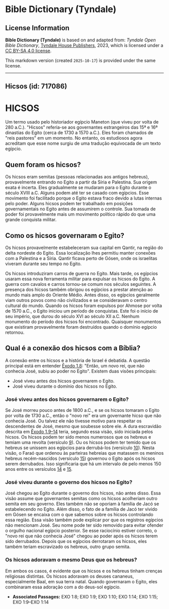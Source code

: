 # Bible Dictionary (Tyndale)

## License Information

**Bible Dictionary (Tyndale)** is based on and adapted from: _Tyndale Open Bible Dictionary_, [Tyndale House Publishers](https://tyndaleopenresources.com/), 2023, which is licensed under a [CC BY-SA 4.0 license](https://creativecommons.org/licenses/by-sa/4.0/legalcode.en).

This markdown version (created `2025-10-17`) is provided under the same license.



--------------------------------

## Hicsos (id: 717086)

HICSOS
======

Um termo usado pelo historiador egípcio Maneton (que viveu por volta de 280 a.C.). "Hicsos" referia\-se aos governantes estrangeiros das 15ª e 16ª dinastias do Egito (cerca de 1730 a 1570 a.C.). Eles foram chamados de "reis pastores" em um momento. No entanto, os estudiosos agora acreditam que esse nome surgiu de uma tradução equivocada de um texto egípcio.

Quem foram os hicsos?
---------------------

Os hicsos eram semitas (pessoas relacionadas aos antigos hebreus), provavelmente entrando no Egito a partir da Síria e Palestina. Sua origem exata é incerta. Eles gradualmente se mudaram para o Egito durante o século XVIII a.C. Alguns podem até ter se casado com egípcios. Esse movimento foi facilitado porque o Egito estava fraco devido a lutas internas pelo poder. Alguns hicsos podem ter trabalhado em posições governamentais no Egito antes de assumirem o controle. Sua tomada de poder foi provavelmente mais um movimento político rápido do que uma grande conquista militar.

Como os hicsos governaram o Egito?
----------------------------------

Os hicsos provavelmente estabeleceram sua capital em Qantir, na região do delta nordeste do Egito. Essa localização lhes permitiu manter conexões com a Palestina e a Síria. Qantir ficava perto de Gósen, onde os israelitas viveram durante seu tempo no Egito.

Os hicsos introduziram carros de guerra no Egito. Mais tarde, os egípcios usaram essa nova ferramenta militar para expulsar os hicsos do Egito. A guerra com cavalos e carros tornou\-se comum nos séculos seguintes. A presença dos hicsos também obrigou os egípcios a prestar atenção ao mundo mais amplo do Oriente Médio. Antes disso, os egípcios geralmente viam outros povos como não civilizados e se consideravam o centro cultural do mundo. Quando os hicsos foram expulsos por Ahmose por volta de 1570 a.C., o Egito iniciou um período de conquistas. Este foi o início de seu império, que durou do século XVI ao século XII a.C. Nenhum monumento do período dos hicsos foi encontrado. Quaisquer monumentos que existiram provavelmente foram destruídos quando o domínio egípcio retornou.

Qual é a conexão dos hicsos com a Bíblia?
-----------------------------------------

A conexão entre os hicsos e a história de Israel é debatida. A questão principal está em entender [Êxodo 1\.8](https://ref.ly/Exod1:8): "Então, um novo rei, que não conhecia José, subiu ao poder no Egito". Existem duas visões principais:

* José viveu antes dos hicsos governarem o Egito.
* José viveu durante o domínio dos hicsos no Egito.

### José viveu antes dos hicsos governarem o Egito?

Se José morreu pouco antes de 1800 a.C., e se os hicsos tomaram o Egito por volta de 1730 a.C., então o "novo rei" era um governante hicso que não conhecia José. Ou talvez ele não tivesse motivo para respeitar os descendentes de José, mesmo que soubesse sobre ele. A dura escravidão descrita em [Êxodo 1\.9–14](https://ref.ly/Exod1:9-Exod1:14) teria, segundo essa visão, sido iniciada pelos hicsos. Os hicsos podem ter sido menos numerosos que os hebreus e temiam uma revolta (versículo [9](https://ref.ly/Exod1:9)). Ou os hicsos podem ter temido que os hebreus se unissem aos egípcios para derrubá\-los (versículo [10](https://ref.ly/Exod1:10)). Nesta visão, o Faraó que ordenou às parteiras hebreias que matassem os meninos hebreus recém\-nascidos (versículo [15](https://ref.ly/Exod1:15)) governou o Egito após os hicsos serem derrubados. Isso significaria que há um intervalo de pelo menos 150 anos entre os versículos [14](https://ref.ly/Exod1:14) e [15](https://ref.ly/Exod1:15).

### José viveu durante o governo dos hicsos no Egito?

José chegou ao Egito durante o governo dos hicsos, não antes disso. Essa visão assume que governantes semitas como os hicsos acolheriam outro semita em seu governo. Eles também não se oporiam à família de Jacó se estabelecendo no Egito. Além disso, o fato de a família de Jacó ter vivido em Gósen se encaixa com o que sabemos sobre os hicsos controlando essa região. Essa visão também pode explicar por que os registros egípcios não mencionam José. Seu nome pode ter sido removido para evitar ofender o orgulho nacional egípcio posterior. Se esse raciocínio estiver correto, o "novo rei que não conhecia José" chegou ao poder após os hicsos terem sido derrubados. Depois que os egípcios derrotaram os hicsos, eles também teriam escravizado os hebreus, outro grupo semita.

### Os hicsos adoravam o mesmo Deus que os hebreus?

Em ambos os casos, é evidente que os hicsos e os hebreus tinham crenças religiosas distintas. Os hicsos adoravam os deuses cananeus, especialmente Baal, em sua terra natal. Quando governaram o Egito, eles combinaram essa adoração com a do deus\-sol egípcio.

* **Associated Passages:** EXO 1:8; EXO 1:9; EXO 1:10; EXO 1:14; EXO 1:15; EXO 1:9–EXO 1:14

